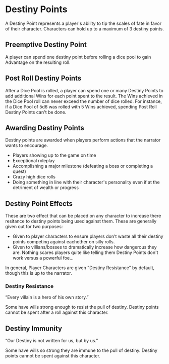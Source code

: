 # Destiny Points

A Destiny Point represents a player's ability to tip the scales of fate in favor of their character. Characters can hold up to a maximum of 3 destiny points.

## Preemptive Destiny Point

A player can spend one destiny point before rolling a dice pool to gain Advantage on the resulting roll.

## Post Roll Destiny Points

After a Dice Pool is rolled, a player can spend one or many Destiny Points to add additional Wins for each point spent to the result. The Wins achieved in the Dice Pool roll can never exceed the number of dice rolled. For instance, if a Dice Pool of 5d6 was rolled with 5 Wins achieved, spending Post Roll Destiny Points can't be done.

## Awarding Destiny Points

Destiny points are awarded when players perform actions that the narrator wants to encourage.

- Players showing up to the game on time
- Exceptional roleplay
- Accomplishing a major milestone (defeating a boss or completing a quest)
- Crazy high dice rolls
- Doing something in line with their character's personality even if at the detriment of wealth or progress

## Destiny Point Effects

These are two effect that can be placed on any character to increase there resitance to destiny points being used against them. These are generally given out for two purposes:

- Given to player characters to ensure players don't waste all their destiny points competing against eachother on silly rolls.
- Given to villians/bosses to dramatically increase how dangerous they are. Nothing scares players quite like telling them Destiny Points don't work versus a powerful foe...

In general, Player Characters are given "Destiny Resistance" by default, though this is up to the narrator.

### Destiny Resistance

“Every villain is a hero of his own story.”

Some have wills strong enough to resist the pull of destiny. Destiny points cannot be spent after a roll against this character.

## Destiny Immunity

“Our Destiny is not written for us, but by us.”

Some have wills so strong they are immune to the pull of destiny. Destiny points cannot be spent against this character.
